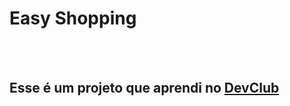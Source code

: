<h1>Easy Shopping</h1>
<br>
<br>
<h2>Esse é um projeto que aprendi no <a href="https://www.devclub.com.br">DevClub</a></h2>
